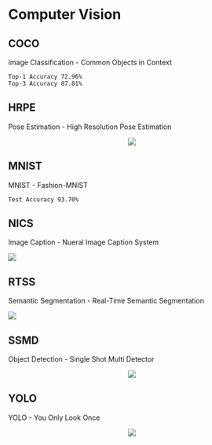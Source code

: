 # Computer Vision

## COCO

Image Classification - Common Objects in Context

```
Top-1 Accuracy 72.96%
Top-3 Accuracy 87.81%
```

## HRPE

Pose Estimation - High Resolution Pose Estimation

<p align="center">
  <img src="HRPE/hrpe.gif">
</p>


## MNIST

MNIST - Fashion-MNIST

```
Test Accuracy 93.70%
```

## NICS

Image Caption - Nueral Image Caption System

<img src="NICS/nics300x300_better.png">

## RTSS

Semantic Segmentation - Real-Time Semantic Segmentation

<p aling="center">
  <img src="RTSS/rtss.gif">
</p>

## SSMD

Object Detection - Single Shot Multi Detector

<p align="center">
  <img src="SSMD/ssmd.gif">
</p>

## YOLO

YOLO - You Only Look Once

<p align="center">
  <img src="YOLO/yolo.gif">
</p>
